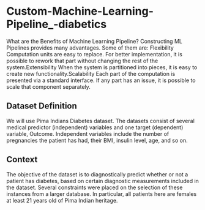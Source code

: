# Custom-Machine-Learning-Pipeline_-diabetics

What are the Benefits of Machine Learning Pipeline?
Constructing ML Pipelines provides many advantages. Some of them are: Flexibility Computation units are easy to replace. For better implementation, it is possible to rework that part without changing the rest of the system.Extensibility When the system is partitioned into pieces, it is easy to create new functionality.Scalability Each part of the computation is presented via a standard interface. If any part has an issue, it is possible to scale that component separately. 

Dataset Definition
-------------------
We will use Pima Indians Diabetes dataset. The datasets consist of several medical predictor (independent) variables and one target (dependent) variable, Outcome. Independent variables include the number of pregnancies the patient has had, their BMI, insulin level, age, and so on.

Context
---------
The objective of the dataset is to diagnostically predict whether or not a patient has diabetes, based on certain diagnostic measurements included in the dataset. Several constraints were placed on the selection of these instances from a larger database. In particular, all patients here are females at least 21 years old of Pima Indian heritage.
